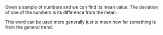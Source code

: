 Given a sample of numbers and we can find its mean value. The deviation
of one of the numbers is its difference from the mean.

This word can be used more generally just to mean how far something is
from the general trend.
